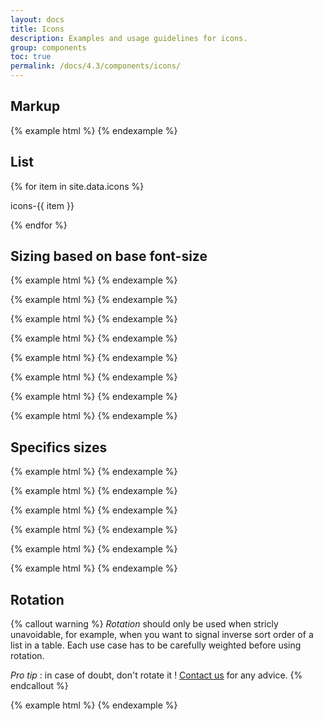 ```yaml
---
layout: docs
title: Icons
description: Examples and usage guidelines for icons.
group: components
toc: true
permalink: /docs/4.3/components/icons/
---
```


## Markup
{% example html %}
<i class="icons-checked icons-size-30px" aria-hidden="true"></i>
{% endexample %}

## List

<div class="row mt-4">
{% for item in site.data.icons %}
  <div class="col-6 col-sm-4 col-md-3 col-lg-2 mb-3">
    <div class="text-center mb-2">
      <i class="icons-{{ item }} icons-size-50px" aria-hidden="true"></i>
    </div>
    <p class="text-center">icons-{{ item }}</p>
  </div>
{% endfor %}
</div>

## Sizing based on base font-size

{% example html %}
<i class="icons-checked icons-size-x5" aria-hidden="true"></i>
{% endexample %}

{% example html %}
<i class="icons-checked icons-size-x75" aria-hidden="true"></i>
{% endexample %}

{% example html %}
<i class="icons-checked icons-size-1x" aria-hidden="true"></i>
{% endexample %}

{% example html %}
<i class="icons-checked icons-size-1x25" aria-hidden="true"></i>
{% endexample %}

{% example html %}
<i class="icons-checked icons-size-1x5" aria-hidden="true"></i>
{% endexample %}

{% example html %}
<i class="icons-checked icons-size-1x75" aria-hidden="true"></i>
{% endexample %}

{% example html %}
<i class="icons-checked icons-size-2x" aria-hidden="true"></i>
{% endexample %}

{% example html %}
<i class="icons-checked icons-size-3x" aria-hidden="true"></i>
{% endexample %}

## Specifics sizes

{% example html %}
<i class="icons-checked icons-size-30px" aria-hidden="true"></i>
{% endexample %}

{% example html %}
<i class="icons-checked icons-size-50px" aria-hidden="true"></i>
{% endexample %}

{% example html %}
<i class="icons-checked icons-size-66px" aria-hidden="true"></i>
{% endexample %}

{% example html %}
<i class="icons-checked icons-size-90px" aria-hidden="true"></i>
{% endexample %}

{% example html %}
<i class="icons-checked icons-size-96px" aria-hidden="true"></i>
{% endexample %}

{% example html %}
<i class="icons-checked icons-size-140px" aria-hidden="true"></i>
{% endexample %}

## Rotation

{% callout warning %}
_Rotation_ should only be used when stricly unavoidable, for example, when you want to signal inverse sort order of a list in a table.
Each use case has to be carefully weighted before using rotation.

_Pro tip_ : in case of doubt, don't rotate it ! [Contact us](mailto:design.fab@sncf.fr) for any advice.
{% endcallout %}

{% example html %}
<i class="icons-sort" aria-hidden="true"></i>
<i class="icons-sort icons-rotate-180" aria-hidden="true"></i>
{% endexample %}


